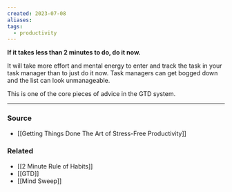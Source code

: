 ```yaml
---
created: 2023-07-08
aliases: 
tags:
  - productivity
---
```

**If it takes less than 2 minutes to do, do it now.**

It will take more effort and mental energy to enter and track the task in your task manager than to just do it now. Task managers can get bogged down and the list can look unmanageable. 

This is one of the core pieces of advice in the GTD system.

---

### Source
- [[Getting Things Done The Art of Stress-Free Productivity]]

### Related
- [[2 Minute Rule of Habits]]
- [[GTD]]
- [[Mind Sweep]]